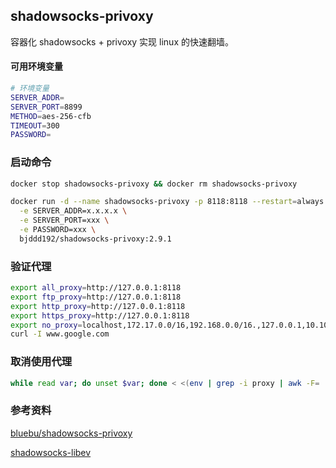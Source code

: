 ## shadowsocks-privoxy

容器化 shadowsocks + privoxy 实现 linux 的快速翻墙。

#### 可用环境变量

```sh
# 环境变量
SERVER_ADDR=
SERVER_PORT=8899
METHOD=aes-256-cfb
TIMEOUT=300
PASSWORD=
```

### 启动命令

```sh
docker stop shadowsocks-privoxy && docker rm shadowsocks-privoxy

docker run -d --name shadowsocks-privoxy -p 8118:8118 --restart=always \
  -e SERVER_ADDR=x.x.x.x \
  -e SERVER_PORT=xxx \
  -e PASSWORD=xxx \
  bjddd192/shadowsocks-privoxy:2.9.1
```

### 验证代理

```sh
export all_proxy=http://127.0.0.1:8118
export ftp_proxy=http://127.0.0.1:8118
export http_proxy=http://127.0.0.1:8118
export https_proxy=http://127.0.0.1:8118
export no_proxy=localhost,172.17.0.0/16,192.168.0.0/16.,127.0.0.1,10.10.0.0/16
curl -I www.google.com
```

### 取消使用代理

```sh
while read var; do unset $var; done < <(env | grep -i proxy | awk -F= '{print $1}')
```

### 参考资料

[bluebu/shadowsocks-privoxy](https://hub.docker.com/r/bluebu/shadowsocks-privoxy)

[shadowsocks-libev](https://hub.docker.com/r/shadowsocks/shadowsocks-libev)
